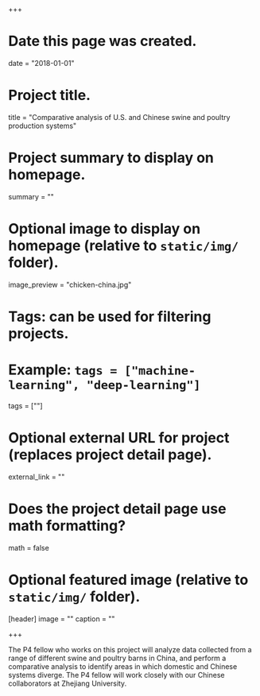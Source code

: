 +++
# Date this page was created.
date = "2018-01-01"

# Project title.
title = "Comparative analysis of U.S. and Chinese swine and poultry production systems"

# Project summary to display on homepage.
summary = ""

# Optional image to display on homepage (relative to `static/img/` folder).
image_preview = "chicken-china.jpg"

# Tags: can be used for filtering projects.
# Example: `tags = ["machine-learning", "deep-learning"]`
tags = [""]

# Optional external URL for project (replaces project detail page).
external_link = ""

# Does the project detail page use math formatting?
math = false

# Optional featured image (relative to `static/img/` folder).
[header]
image = ""
caption = ""

+++

The P4 fellow who works on this project will analyze data collected from a range of different swine and poultry barns in China, and perform a comparative analysis to identify areas in which domestic and Chinese systems diverge. The P4 fellow will work closely with our Chinese collaborators at Zhejiang University.